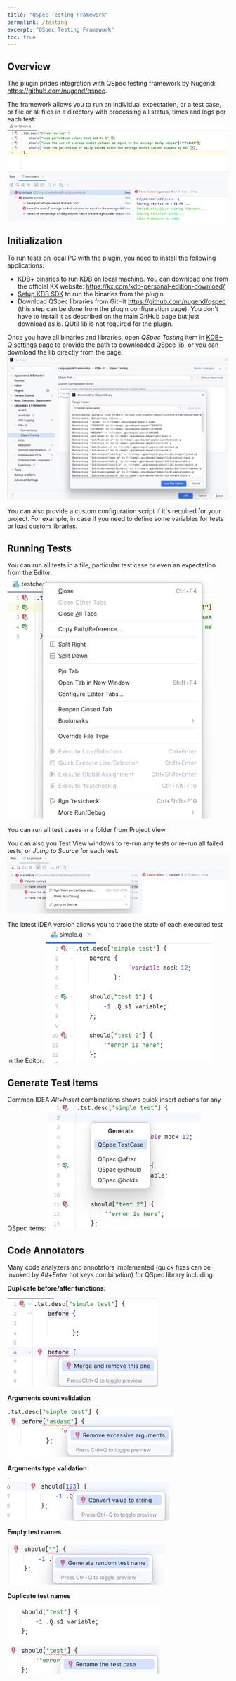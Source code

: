 ```yaml
---
title: "QSpec Testing Framework"
permalink: /testing
excerpt: "QSpec Testing Framework"
toc: true
---
```


## Overview

The plugin prides integration with QSpec testing framework by Nugend: https://github.com/nugend/qspec.

The framework allows you to run an individual expectation, or a test case, or file or all files in a directory with
processing all status, times and logs per each test:   
![QSpec Overview](/assets/images/testing/overview.png)

## Initialization

To run tests on local PC with the plugin, you need to install the following applications:

- KDB+ binaries to run KDB on local machine. You can download one from the official KX
  website: https://kx.com/kdb-personal-edition-download/
- [Setup KDB SDK](/project/sdk) to run the binaries from the plugin
- Download QSpec libraries from GitHit https://github.com/nugend/qspec (this step can be done from the plugin
  configuration page). You don't have to install it as described on the main GitHub page but just download as is. QUtil
  lib is not required for the plugin.

Once you have all binaries and libraries, open _QSpec Testing_ item in [KDB+ Q settings page](/settings/options) to
provide the path to downloaded QSpec lib, or you can download the lib directly from the page:
![QSpec Downloading](/assets/images/testing/downloading.png)

You can also provide a custom configuration script if it's required for your project. For example, in case if you need
to define some variables for tests or load custom libraries.

## Running Tests

You can run all tests in a file, particular test case or even an expectation from the Editor.
![QSpec Running](/assets/images/testing/running.png)

You can run all test cases in a folder from Project View.

You can also you Test View windows to re-run any tests or re-run all failed tests, or _Jump to Source_ for each test.
![QSpec ReRun](/assets/images/testing/rerun.png)

The latest IDEA version allows you to trace the state of each executed test in the Editor:
![Previous Test State](/assets/images/testing/previousState.png)

## Generate Test Items

Common IDEA _Alt+Insert_ combinations shows quick insert actions for any QSpec items:
![Quick Insert](/assets/images/testing/quickInsert.png)

## Code Annotators

Many code analyzers and annotators implemented (quick fixes can be invoked by _Alt+Enter_ hot keys combination) for
QSpec library including:

**Duplicate before/after functions:**

![Merging before/after](/assets/images/testing/mergeItems.png)

**Arguments count validation**

![Arguments count validation](/assets/images/testing/argumentsValidation.png)

**Arguments type validation**

![Arguments type validation](/assets/images/testing/argumentsType.png)

**Empty test names**

![Empty test names](/assets/images/testing/emptyNames.png)

**Duplicate test names**

![Duplicate test names](/assets/images/testing/duplicateNames.png)